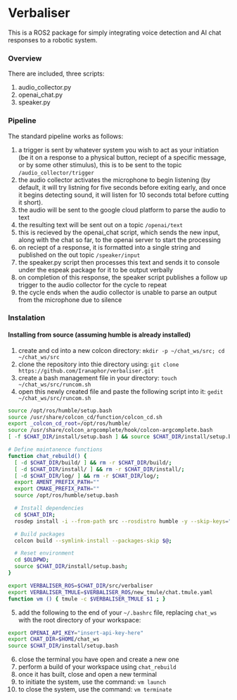 # Verbaliser
This is a ROS2 package for simply integrating voice detection and AI chat responses to a robotic system.

### Overview
There are included, three scripts:
1. audio_collector.py
2. openai_chat.py
3. speaker.py

### Pipeline
The standard pipeline works as follows:
1. a trigger is sent by whatever system you wish to act as your initiation (be it on a response to a physical button, reciept of a specific message, or by some other stimulus), this is to be sent to the topic `/audio_collector/trigger`
2. the audio collector activates the microphone to begin listening (by default, it will try listning for five seconds before exiting early, and once it begins detecting sound, it will listen for 10 seconds total before cutting it short).
3. the audio will be sent to the google cloud platform to parse the audio to text
4. the resulting text will be sent out on a topic `/openai/text`
5. this is recieved by the openai_chat script, which sends the new input, along with the chat so far, to the openai server to start the processing
6. on reciept of a response, it is formatted into a single string and published on the out topic `/speaker/input`
7. the speaker.py script then processes this text and sends it to console under the espeak package for it to be output verbally
8. on completion of this response, the speaker script publishes a follow up trigger to the audio collector for the cycle to repeat
9. the cycle ends when the audio collector is unable to parse an output from the microphone due to silence

### Instalation
#### Installing from source (assuming humble is already installed)
1. create and cd into a new colcon directory: `mkdir -p ~/chat_ws/src; cd ~/chat_ws/src`
2. clone the repository into thie directory using: `git clone https://github.com/Iranaphor/verbaliser.git`
3. create a bash management file in your directory: `touch ~/chat_ws/src/runcom.sh`
4. open this newly created file and paste the following script into it: `gedit ~/chat_ws/src/runcom.sh`
```sh
source /opt/ros/humble/setup.bash
source /usr/share/colcon_cd/function/colcon_cd.sh
export _colcon_cd_root=/opt/ros/humble/
source /usr/share/colcon_argcomplete/hook/colcon-argcomplete.bash
[ -f $CHAT_DIR/install/setup.bash ] && source $CHAT_DIR/install/setup.bash

# Define maintanence functions
function chat_rebuild() {
  [ -d $CHAT_DIR/build/ ] && rm -r $CHAT_DIR/build/;
  [ -d $CHAT_DIR/install/ ] && rm -r $CHAT_DIR/install/;
  [ -d $CHAT_DIR/log/ ] && rm -r $CHAT_DIR/log/;
  export AMENT_PREFIX_PATH=""
  export CMAKE_PREFIX_PATH=""
  source /opt/ros/humble/setup.bash

  # Install dependencies
  cd $CHAT_DIR;
  rosdep install -i --from-path src --rosdistro humble -y --skip-keys="$@";

  # Build packages
  colcon build --symlink-install --packages-skip $@;

  # Reset environment
  cd $OLDPWD;
  source $CHAT_DIR/install/setup.bash;
}

export VERBALISER_ROS=$CHAT_DIR/src/verbaliser
export VERBALISER_TMULE=$VERBALISER_ROS/new_tmule/chat.tmule.yaml
function vm () { tmule -c $VERBALISER_TMULE $1 ; }
```

5. add the following to the end of your `~/.bashrc` file, replacing `chat_ws` with the root directory of your workspace:
```sh
export OPENAI_API_KEY="insert-api-key-here"
export CHAT_DIR=$HOME/chat_ws
source $CHAT_DIR/install/setup.bash
```
6. close the terminal you have open and create a new one
7. perform a build of your workspace using `chat_rebuild`
8. once it has built, close and open a new terminal
9. to initiate the system, use the command: `vm launch`
10. to close the system, use the command: `vm terminate`











